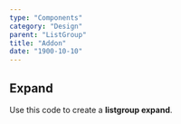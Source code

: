 ```yaml
---
type: "Components"
category: "Design"
parent: "ListGroup"
title: "Addon"
date: "1900-10-10"
---
```


## Expand

Use this code to create a **listgroup expand**.

<demo>
  <demoinline src="demos/components/list-group/expand">
  </demoinline>
</demo>
